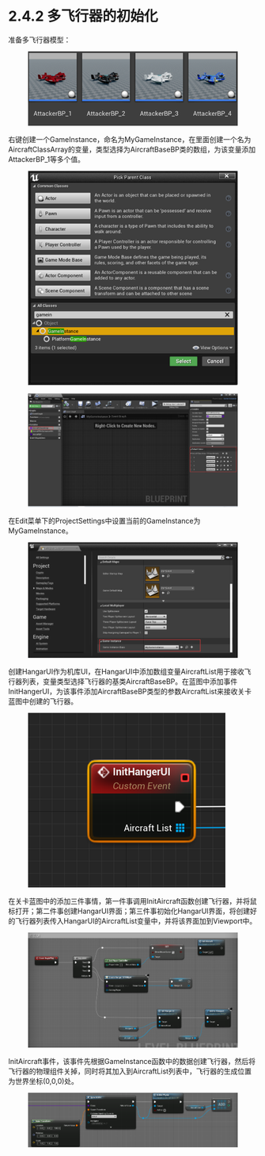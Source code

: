 # 2.4.2 多飞行器的初始化

准备多飞行器模型：

<figure><img src="../../.gitbook/assets/image (234).png" alt=""><figcaption></figcaption></figure>

右键创建一个GameInstance，命名为MyGameInstance，在里面创建一个名为AircraftClassArray的变量，类型选择为AircraftBaseBP类的数组，为该变量添加AttackerBP\_1等多个值。

<figure><img src="../../.gitbook/assets/image (226).png" alt=""><figcaption></figcaption></figure>

<figure><img src="../../.gitbook/assets/image (259).png" alt=""><figcaption></figcaption></figure>

在Edit菜单下的ProjectSettings中设置当前的GameInstance为MyGameInstance。

<figure><img src="../../.gitbook/assets/image (230).png" alt=""><figcaption></figcaption></figure>

创建HangarUI作为机库UI，在HangarUI中添加数组变量AircraftList用于接收飞行器列表，变量类型选择飞行器的基类AircraftBaseBP。在蓝图中添加事件InitHangerUI，为该事件添加AircraftBaseBP类型的参数AircraftList来接收关卡蓝图中创建的飞行器。

<figure><img src="../../.gitbook/assets/image (271).png" alt=""><figcaption></figcaption></figure>

在关卡蓝图中的添加三件事情，第一件事调用InitAircraft函数创建飞行器，并将鼠标打开；第二件事创建HangarUI界面；第三件事初始化HangarUI界面，将创建好的飞行器列表传入HangarUI的AircraftList变量中，并将该界面加到Viewport中。

<figure><img src="../../.gitbook/assets/image (291).png" alt=""><figcaption></figcaption></figure>

InitAircraft事件，该事件先根据GameInstance函数中的数据创建飞行器，然后将飞行器的物理组件关掉，同时将其加入到AircraftList列表中，飞行器的生成位置为世界坐标(0,0,0)处。

<figure><img src="../../.gitbook/assets/image (228).png" alt=""><figcaption></figcaption></figure>
